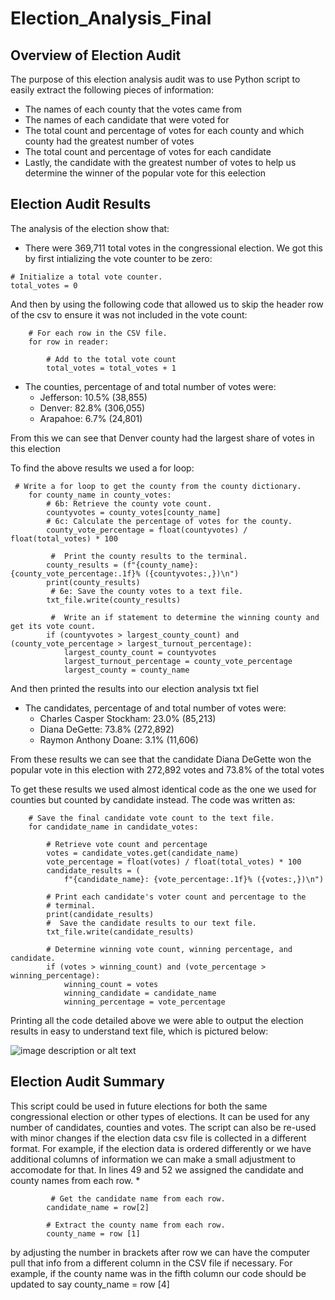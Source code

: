 # Election_Analysis_Final
## Overview of Election Audit
The purpose of this election analysis audit was to use Python script to easily extract the following pieces of information:
- The names of each county that the votes came from 
- The names of each candidate that were voted for
- The total count and percentage of votes for each county and which county had the greatest number of votes
- The total count and percentage of votes for each candidate 
- Lastly, the candidate with the greatest number of votes to help us determine the winner of the popular vote for this eelection 


## Election Audit Results
The analysis of the election show that:
- There were 369,711 total votes in the congressional election. We got this by first intializing the vote counter to be zero:
```
# Initialize a total vote counter.
total_votes = 0
```
And then by using the following code that allowed us to skip the header row of the csv to ensure it was not included in the vote count: 
```
    # For each row in the CSV file.
    for row in reader:

        # Add to the total vote count
        total_votes = total_votes + 1
```

- The counties, percentage of and total number of votes were:
  - Jefferson: 10.5% (38,855)
  - Denver: 82.8% (306,055)
  - Arapahoe: 6.7% (24,801)

From this we can see that Denver county had the largest share of votes in this election 

To find the above results we used a for loop:
```
 # Write a for loop to get the county from the county dictionary.
    for county_name in county_votes:
        # 6b: Retrieve the county vote count.
        countyvotes = county_votes[county_name]
        # 6c: Calculate the percentage of votes for the county.
        county_vote_percentage = float(countyvotes) / float(total_votes) * 100

         #  Print the county results to the terminal.
        county_results = (f"{county_name}: {county_vote_percentage:.1f}% ({countyvotes:,})\n")
        print(county_results)
         # 6e: Save the county votes to a text file.
        txt_file.write(county_results)

         #  Write an if statement to determine the winning county and get its vote count.
        if (countyvotes > largest_county_count) and (county_vote_percentage > largest_turnout_percentage):
            largest_county_count = countyvotes
            largest_turnout_percentage = county_vote_percentage
            largest_county = county_name
```
And then printed the results into our election analysis txt fiel

- The candidates, percentage of and total number of votes were:
  - Charles Casper Stockham: 23.0% (85,213)
  - Diana DeGette: 73.8% (272,892)
  - Raymon Anthony Doane: 3.1% (11,606)

From these results we can see that the candidate Diana DeGette won the popular vote in this election with 272,892 votes and 73.8% of the total votes

To get these results we used almost identical code as the one we used for counties but counted by candidate instead. The code was written as:
```
    # Save the final candidate vote count to the text file.
    for candidate_name in candidate_votes:

        # Retrieve vote count and percentage
        votes = candidate_votes.get(candidate_name)
        vote_percentage = float(votes) / float(total_votes) * 100
        candidate_results = (
            f"{candidate_name}: {vote_percentage:.1f}% ({votes:,})\n")

        # Print each candidate's voter count and percentage to the
        # terminal.
        print(candidate_results)
        #  Save the candidate results to our text file.
        txt_file.write(candidate_results)

        # Determine winning vote count, winning percentage, and candidate.
        if (votes > winning_count) and (vote_percentage > winning_percentage):
            winning_count = votes
            winning_candidate = candidate_name
            winning_percentage = vote_percentage
```

Printing all the code detailed above we were able to output the election results in easy to understand text file, which is pictured below:

![image description or alt text](https://raw.githubusercontent.com/charlotterotner/Election_Analysis_Final/main/Deliverable%202.png)


## Election Audit Summary

This script could be used in future elections for both the same congressional election or other types of elections. It can be used for any number of candidates, counties and votes. The script can also be re-used with minor changes if the election data csv file is collected in a different format. For example, if the election data is ordered differently or we have additional columns of information we can make a small adjustment to accomodate for that. In lines 49 and 52 we assigned the candidate and county names from each row.
        *
```
         # Get the candidate name from each row.
        candidate_name = row[2]

        # Extract the county name from each row.
        county_name = row [1]
```

by adjusting the number in brackets after row we can have the computer pull that info from a different column in the CSV file if necessary. For example, if the county name was in the fifth column our code should be updated  to say county_name = row [4]
